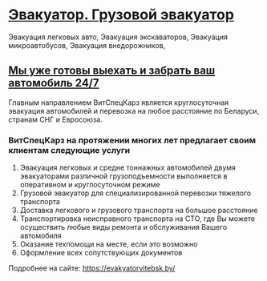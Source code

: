 <h1><a href="https://evakyatorvitebsk.by/">Эвакуатор. Грузовой эвакуатор</a></h1>

<p>Эвакуация легковых авто, Эвакуация экскаваторов, Эвакуация микроавтобусов, Эвакуация внедорожников, </p>

<h2><a href="https://evakyatorvitebsk.by/">Мы уже готовы выехать и забрать ваш автомобиль 24/7</a></h2>

<p>Главным направлением ВитСпецКарз является круглосуточная эвакуация автомобилей и перевозка на любое расстояние по Беларуси, странам СНГ и Евросоюза.</p>

<h3>ВитСпецКарз на протяжении многих лет предлагает своим клиентам следующие услуги</h3>
<p>
<ol>
<li>Эвакуация легковых и средне тоннажных автомобилей двумя эвакуаторами различной грузоподъемности выполняется в оперативном и круглосуточном режиме</li>
<li>Грузовой эвакуатор для специализированной перевозки тяжелого транспорта</li>
<li>Доставка легкового и грузового транспорта на большое расстояние</li>
<li>Транспортировка неисправного транспорта на СТО, где Вы можете осуществить любые виды ремонта и обслуживания Вашего автомобиля</li>
<li>Оказание техпомощи на месте, если это возможно</li>
<li>Оформление всех сопутствующих документов</li>
</ol>
</p>


Подробнее на сайте: <a href="https://evakyatorvitebsk.by/">https://evakyatorvitebsk.by/</a>
